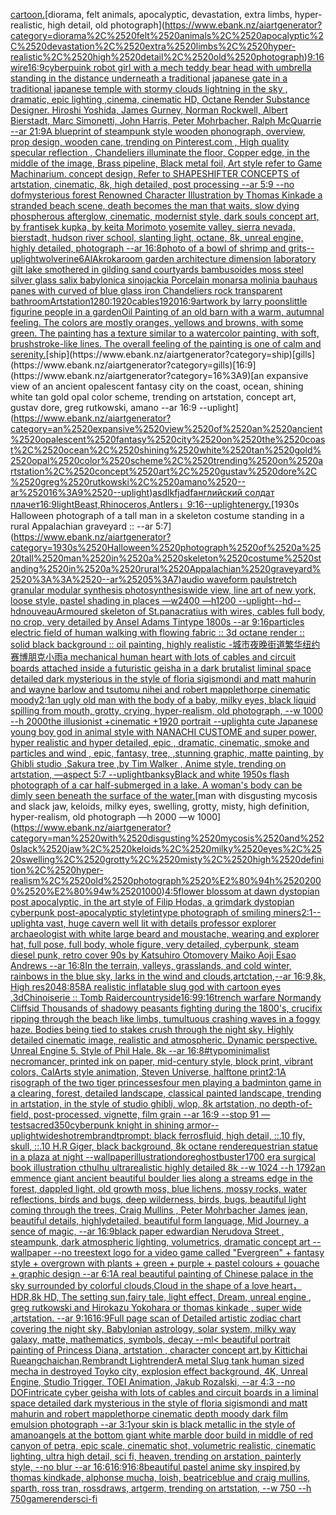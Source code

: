 [cartoon.](https://www.ebank.nz/aiartgenerator?category=cartoon.)[diorama, felt animals, apocalyptic, devastation, extra limbs, hyper-realistic, high detail, old photograph](https://www.ebank.nz/aiartgenerator?category=diorama%2C%2520felt%2520animals%2C%2520apocalyptic%2C%2520devastation%2C%2520extra%2520limbs%2C%2520hyper-realistic%2C%2520high%2520detail%2C%2520old%2520photograph)[9:16](https://www.ebank.nz/aiartgenerator?category=9%3A16)[wire](https://www.ebank.nz/aiartgenerator?category=wire)[16:9](https://www.ebank.nz/aiartgenerator?category=16%3A9)[cyberpuink robot girl with a mech teddy bear head with umbrella standing in the distance underneath a traditional japanese gate in a traditional japanese temple with stormy clouds lightning in the sky , dramatic, epic lighting ,cinema, cinematic HD, Octane Render Substance Designer. Hiroshi Yoshida, James Gurney, Norman Rockwell, Albert Bierstadt, Marc Simonetti, John Harris, Peter Mohrbacher, Ralph McQuarrie --ar 21:9](https://www.ebank.nz/aiartgenerator?category=cyberpuink%2520robot%2520girl%2520with%2520a%2520mech%2520teddy%2520bear%2520head%2520with%2520umbrella%2520standing%2520in%2520the%2520distance%2520underneath%2520a%2520traditional%2520japanese%2520gate%2520in%2520a%2520traditional%2520japanese%2520temple%2520with%2520stormy%2520clouds%2520lightning%2520in%2520the%2520sky%2520%2C%2520dramatic%2C%2520epic%2520lighting%2520%2Ccinema%2C%2520cinematic%2520HD%2C%2520Octane%2520Render%2520Substance%2520Designer.%2520Hiroshi%2520Yoshida%2C%2520James%2520Gurney%2C%2520Norman%2520Rockwell%2C%2520Albert%2520Bierstadt%2C%2520Marc%2520Simonetti%2C%2520John%2520Harris%2C%2520Peter%2520Mohrbacher%2C%2520Ralph%2520McQuarrie%2520--ar%252021%3A9)[A blueprint of steampunk style wooden phonograph,  overview, prop design, wooden cane,  trending on Pinterest.com  , High quality specular reflection ,  Chandeliers illuminate the floor, Copper  edge, in the middle of the image, Brass pipeline,  Black metal foil,  Art style refer to Game Machinarium.  concept design, Refer to SHAPESHIFTER CONCEPTS  of artstation, cinematic,  8k, high detailed,  post processing    --ar 5:9   --no dof](https://www.ebank.nz/aiartgenerator?category=A%2520blueprint%2520of%2520steampunk%2520style%2520wooden%2520phonograph%2C%2520%2520overview%2C%2520prop%2520design%2C%2520wooden%2520cane%2C%2520%2520trending%2520on%2520Pinterest.com%2520%2520%2C%2520High%2520quality%2520specular%2520reflection%2520%2C%2520%2520Chandeliers%2520illuminate%2520the%2520floor%2C%2520Copper%2520%2520edge%2C%2520in%2520the%2520middle%2520of%2520the%2520image%2C%2520Brass%2520pipeline%2C%2520%2520Black%2520metal%2520foil%2C%2520%2520Art%2520style%2520refer%2520to%2520Game%2520Machinarium.%2520%2520concept%2520design%2C%2520Refer%2520to%2520SHAPESHIFTER%2520CONCEPTS%2520%2520of%2520artstation%2C%2520cinematic%2C%2520%25208k%2C%2520high%2520detailed%2C%2520%2520post%2520processing%2520%2520%2520%2520--ar%25205%3A9%2520%2520%2520--no%2520dof)[mysterious forest Renowned Character Illustration by Thomas Kinkade  a stranded beach scene, death becomes the man that waits, slow dying phospherous afterglow, cinematic, modernist style, dark souls concept art, by frantisek kupka, by keita Morimoto yosemite valley, sierra nevada, bierstadt, hudson river school, slanting light, octane, 8k, unreal engine, highly detailed, photograph --ar 16:8](https://www.ebank.nz/aiartgenerator?category=mysterious%2520forest%2520Renowned%2520Character%2520Illustration%2520by%2520Thomas%2520Kinkade%2520%2520a%2520stranded%2520beach%2520scene%2C%2520death%2520becomes%2520the%2520man%2520that%2520waits%2C%2520slow%2520dying%2520phospherous%2520afterglow%2C%2520cinematic%2C%2520modernist%2520style%2C%2520dark%2520souls%2520concept%2520art%2C%2520by%2520frantisek%2520kupka%2C%2520by%2520keita%2520Morimoto%2520yosemite%2520valley%2C%2520sierra%2520nevada%2C%2520bierstadt%2C%2520hudson%2520river%2520school%2C%2520slanting%2520light%2C%2520octane%2C%25208k%2C%2520unreal%2520engine%2C%2520highly%2520detailed%2C%2520photograph%2520--ar%252016%3A8)[photo of a bowl of shrimp and grits](https://www.ebank.nz/aiartgenerator?category=photo%2520of%2520a%2520bowl%2520of%2520shrimp%2520and%2520grits)[--uplight](https://www.ebank.nz/aiartgenerator?category=--uplight)[wolverine](https://www.ebank.nz/aiartgenerator?category=wolverine)[6](https://www.ebank.nz/aiartgenerator?category=6)[AlAkroka](https://www.ebank.nz/aiartgenerator?category=AlAkroka)[room garden architecture dimension  laboratory  gilt lake  smothered in gilding sand courtyards bambusoides moss steel silver glass  salix babylonica  sinojackia Porcelain monarsa molinia bauhaus panes with  curved of blue glass iron Chandeliers rock transparent  bathroom](https://www.ebank.nz/aiartgenerator?category=room%2520garden%2520architecture%2520dimension%2520%2520laboratory%2520%2520gilt%2520lake%2520%2520smothered%2520in%2520gilding%2520sand%2520courtyards%2520bambusoides%2520moss%2520steel%2520silver%2520glass%2520%2520salix%2520babylonica%2520%2520sinojackia%2520Porcelain%2520monarsa%2520molinia%2520bauhaus%2520panes%2520with%2520%2520curved%2520of%2520blue%2520glass%2520iron%2520Chandeliers%2520rock%2520transparent%2520%2520bathroom)[Artstation](https://www.ebank.nz/aiartgenerator?category=Artstation)[1280:1920](https://www.ebank.nz/aiartgenerator?category=1280%3A1920)[cables](https://www.ebank.nz/aiartgenerator?category=cables)[1920](https://www.ebank.nz/aiartgenerator?category=1920)[16:9](https://www.ebank.nz/aiartgenerator?category=16%3A9)[artwork by larry poons](https://www.ebank.nz/aiartgenerator?category=artwork%2520by%2520larry%2520poons)[little figurine people in a garden](https://www.ebank.nz/aiartgenerator?category=little%2520figurine%2520people%2520in%2520a%2520garden)[Oil Painting of an old barn with a warm, autumnal feeling. The colors are mostly oranges, yellows and browns, with some green. The painting has a texture similar to a watercolor painting, with soft, brushstroke-like lines. The overall feeling of the painting is one of calm and serenity.](https://www.ebank.nz/aiartgenerator?category=Oil%2520Painting%2520of%2520an%2520old%2520barn%2520with%2520a%2520warm%2C%2520autumnal%2520feeling.%2520The%2520colors%2520are%2520mostly%2520oranges%2C%2520yellows%2520and%2520browns%2C%2520with%2520some%2520green.%2520The%2520painting%2520has%2520a%2520texture%2520similar%2520to%2520a%2520watercolor%2520painting%2C%2520with%2520soft%2C%2520brushstroke-like%2520lines.%2520The%2520overall%2520feeling%2520of%2520the%2520painting%2520is%2520one%2520of%2520calm%2520and%2520serenity.)[ship](https://www.ebank.nz/aiartgenerator?category=ship)[gills](https://www.ebank.nz/aiartgenerator?category=gills)[16:9](https://www.ebank.nz/aiartgenerator?category=16%3A9)[an expansive view of an ancient opalescent fantasy city on the coast, ocean, shining white tan gold opal color scheme, trending on artstation, concept art, gustav dore, greg rutkowski, amano --ar 16:9 --uplight](https://www.ebank.nz/aiartgenerator?category=an%2520expansive%2520view%2520of%2520an%2520ancient%2520opalescent%2520fantasy%2520city%2520on%2520the%2520coast%2C%2520ocean%2C%2520shining%2520white%2520tan%2520gold%2520opal%2520color%2520scheme%2C%2520trending%2520on%2520artstation%2C%2520concept%2520art%2C%2520gustav%2520dore%2C%2520greg%2520rutkowski%2C%2520amano%2520--ar%252016%3A9%2520--uplight)[asdlkfjadf](https://www.ebank.nz/aiartgenerator?category=asdlkfjadf)[английский солдат плачет](https://www.ebank.nz/aiartgenerator?category=%D0%B0%D0%BD%D0%B3%D0%BB%D0%B8%D0%B9%D1%81%D0%BA%D0%B8%D0%B9%2520%D1%81%D0%BE%D0%BB%D0%B4%D0%B0%D1%82%2520%D0%BF%D0%BB%D0%B0%D1%87%D0%B5%D1%82)[16:9](https://www.ebank.nz/aiartgenerator?category=16%3A9)[light](https://www.ebank.nz/aiartgenerator?category=light)[Beast,Rhinoceros,Antlers」](https://www.ebank.nz/aiartgenerator?category=Beast%2CRhinoceros%2CAntlers%E3%80%8D)[9:16](https://www.ebank.nz/aiartgenerator?category=9%3A16)[--uplight](https://www.ebank.nz/aiartgenerator?category=--uplight)[energy.](https://www.ebank.nz/aiartgenerator?category=energy.)[1930s Halloween photograph of a tall man in a skeleton costume standing in a rural Appalachian graveyard :: --ar 5:7](https://www.ebank.nz/aiartgenerator?category=1930s%2520Halloween%2520photograph%2520of%2520a%2520tall%2520man%2520in%2520a%2520skeleton%2520costume%2520standing%2520in%2520a%2520rural%2520Appalachian%2520graveyard%2520%3A%3A%2520--ar%25205%3A7)[audio waveform paulstretch granular modular synthesis photosynthesis](https://www.ebank.nz/aiartgenerator?category=audio%2520waveform%2520paulstretch%2520granular%2520modular%2520synthesis%2520photosynthesis)[wide view, line art of new york, loose style, pastel shading in places —w2400 —h1200 --uplight](https://www.ebank.nz/aiartgenerator?category=wide%2520view%2C%2520line%2520art%2520of%2520new%2520york%2C%2520loose%2520style%2C%2520pastel%2520shading%2520in%2520places%2520%E2%80%94w2400%2520%E2%80%94h1200%2520--uplight)[--hd](https://www.ebank.nz/aiartgenerator?category=--hd)[--hd](https://www.ebank.nz/aiartgenerator?category=--hd)[nouveau](https://www.ebank.nz/aiartgenerator?category=nouveau)[Armoured skeleton of St.panacratius with wires,  cables full body, no crop, very detailed by Ansel Adams Tintype 1800s --ar  9:16](https://www.ebank.nz/aiartgenerator?category=Armoured%2520skeleton%2520of%2520St.panacratius%2520with%2520wires%2C%2520%2520cables%2520full%2520body%2C%2520no%2520crop%2C%2520very%2520detailed%2520by%2520Ansel%2520Adams%2520Tintype%25201800s%2520--ar%2520%25209%3A16)[particles electric field of human walking with flowing fabric :: 3d octane render :: solid black background :: oil painting, highly realistic -](https://www.ebank.nz/aiartgenerator?category=particles%2520electric%2520field%2520of%2520human%2520walking%2520with%2520flowing%2520fabric%2520%3A%3A%25203d%2520octane%2520render%2520%3A%3A%2520solid%2520black%2520background%2520%3A%3A%2520oil%2520painting%2C%2520highly%2520realistic%2520-)[城市夜晚街道繁华纽约赛博朋克小雨](https://www.ebank.nz/aiartgenerator?category=%E5%9F%8E%E5%B8%82%E5%A4%9C%E6%99%9A%E8%A1%97%E9%81%93%E7%B9%81%E5%8D%8E%E7%BA%BD%E7%BA%A6%E8%B5%9B%E5%8D%9A%E6%9C%8B%E5%85%8B%E5%B0%8F%E9%9B%A8)[a mechanical human heart with lots of cables and circuit boards attached inside a futuristic geisha in a dark brutalist liminal space detailed dark mysterious in the style of floria sigismondi and matt mahurin and wayne barlow and tsutomu nihei and robert mapplethorpe cinematic moody](https://www.ebank.nz/aiartgenerator?category=a%2520mechanical%2520human%2520heart%2520with%2520lots%2520of%2520cables%2520and%2520circuit%2520boards%2520attached%2520inside%2520a%2520futuristic%2520geisha%2520in%2520a%2520dark%2520brutalist%2520liminal%2520space%2520detailed%2520dark%2520mysterious%2520in%2520the%2520style%2520of%2520floria%2520sigismondi%2520and%2520matt%2520mahurin%2520and%2520wayne%2520barlow%2520and%2520tsutomu%2520nihei%2520and%2520robert%2520mapplethorpe%2520cinematic%2520moody)[2:1](https://www.ebank.nz/aiartgenerator?category=2%3A1)[an ugly old man with the body of a baby, milky eyes, black liquid spilling from mouth, grotty, crying, hyper-realism, old photograph, --w 1000 --h 2000](https://www.ebank.nz/aiartgenerator?category=an%2520ugly%2520old%2520man%2520with%2520the%2520body%2520of%2520a%2520baby%2C%2520milky%2520eyes%2C%2520black%2520liquid%2520spilling%2520from%2520mouth%2C%2520grotty%2C%2520crying%2C%2520hyper-realism%2C%2520old%2520photograph%2C%2520--w%25201000%2520--h%25202000)[the illusionist +cinematic +1920 portrait --uplight](https://www.ebank.nz/aiartgenerator?category=the%2520illusionist%2520%2Bcinematic%2520%2B1920%2520portrait%2520--uplight)[a cute Japanese young boy god in animal style with NANACHI CUSTOME and super power, hyper realistic and hyper detailed, epic , dramatic, cinematic, smoke and particles and wind , epic, fantasy, tree, ,stunning graphic, matte painting, by Ghibli studio ,Sakura tree ,by Tim Walker , Anime style, trending on artstation, —aspect 5:7 --uplight](https://www.ebank.nz/aiartgenerator?category=a%2520cute%2520Japanese%2520young%2520boy%2520god%2520in%2520animal%2520style%2520with%2520NANACHI%2520CUSTOME%2520and%2520super%2520power%2C%2520hyper%2520realistic%2520and%2520hyper%2520detailed%2C%2520epic%2520%2C%2520dramatic%2C%2520cinematic%2C%2520smoke%2520and%2520particles%2520and%2520wind%2520%2C%2520epic%2C%2520fantasy%2C%2520tree%2C%2520%2Cstunning%2520graphic%2C%2520matte%2520painting%2C%2520by%2520Ghibli%2520studio%2520%2CSakura%2520tree%2520%2Cby%2520Tim%2520Walker%2520%2C%2520Anime%2520style%2C%2520trending%2520on%2520artstation%2C%2520%E2%80%94aspect%25205%3A7%2520--uplight)[banksy](https://www.ebank.nz/aiartgenerator?category=banksy)[Black and white 1950s flash photograph of a car half-submerged in a lake. A woman's body can be dimly seen beneath the surface of the water.](https://www.ebank.nz/aiartgenerator?category=Black%2520and%2520white%25201950s%2520flash%2520photograph%2520of%2520a%2520car%2520half-submerged%2520in%2520a%2520lake.%2520A%2520woman%27s%2520body%2520can%2520be%2520dimly%2520seen%2520beneath%2520the%2520surface%2520of%2520the%2520water.)[man with disgusting mycosis and slack jaw, keloids, milky eyes, swelling, grotty, misty, high definition, hyper-realism, old photograph —h 2000 —w 1000](https://www.ebank.nz/aiartgenerator?category=man%2520with%2520disgusting%2520mycosis%2520and%2520slack%2520jaw%2C%2520keloids%2C%2520milky%2520eyes%2C%2520swelling%2C%2520grotty%2C%2520misty%2C%2520high%2520definition%2C%2520hyper-realism%2C%2520old%2520photograph%2520%E2%80%94h%25202000%2520%E2%80%94w%25201000)[4:5](https://www.ebank.nz/aiartgenerator?category=4%3A5)[flower blossom at dawn dystopian post apocalyptic, in the art style of Filip Hodas, a grimdark dystopian cyberpunk post-apocalyptic style](https://www.ebank.nz/aiartgenerator?category=flower%2520blossom%2520at%2520dawn%2520dystopian%2520post%2520apocalyptic%2C%2520in%2520the%2520art%2520style%2520of%2520Filip%2520Hodas%2C%2520a%2520grimdark%2520dystopian%2520cyberpunk%2520post-apocalyptic%2520style)[tintype photograph of smiling miners](https://www.ebank.nz/aiartgenerator?category=tintype%2520photograph%2520of%2520smiling%2520miners)[2:1](https://www.ebank.nz/aiartgenerator?category=2%3A1)[--uplight](https://www.ebank.nz/aiartgenerator?category=--uplight)[a vast, huge cavern  well lit with details professor explorer archaeologist with white large beard and moustache, wearing and explorer hat, full pose, full body, whole figure, very detailed, cyberpunk, steam diesel punk, retro cover 90s by Katsuhiro Otomovery Maiko Aoji Esao Andrews --ar 16:8](https://www.ebank.nz/aiartgenerator?category=a%2520vast%2C%2520huge%2520cavern%2520%2520well%2520lit%2520with%2520details%2520professor%2520explorer%2520archaeologist%2520with%2520white%2520large%2520beard%2520and%2520moustache%2C%2520wearing%2520and%2520explorer%2520hat%2C%2520full%2520pose%2C%2520full%2520body%2C%2520whole%2520figure%2C%2520very%2520detailed%2C%2520cyberpunk%2C%2520steam%2520diesel%2520punk%2C%2520retro%2520cover%252090s%2520by%2520Katsuhiro%2520Otomovery%2520Maiko%2520Aoji%2520Esao%2520Andrews%2520--ar%252016%3A8)[In the terrain, valleys, grasslands, and cold winter, rainbows in the blue sky, larks in the wind and clouds,artctation,--ar 16:9,8k, High res](https://www.ebank.nz/aiartgenerator?category=In%2520the%2520terrain%2C%2520valleys%2C%2520grasslands%2C%2520and%2520cold%2520winter%2C%2520rainbows%2520in%2520the%2520blue%2520sky%2C%2520larks%2520in%2520the%2520wind%2520and%2520clouds%2Cartctation%2C--ar%252016%3A9%2C8k%2C%2520High%2520res)[2048:858](https://www.ebank.nz/aiartgenerator?category=2048%3A858)[A realistic inflatable slug god with cartoon eyes ,3d](https://www.ebank.nz/aiartgenerator?category=A%2520realistic%2520inflatable%2520slug%2520god%2520with%2520cartoon%2520eyes%2520%2C3d)[Chinoiserie :: Tomb Raider](https://www.ebank.nz/aiartgenerator?category=Chinoiserie%2520%3A%3A%2520Tomb%2520Raider)[countryside](https://www.ebank.nz/aiartgenerator?category=countryside)[16:9](https://www.ebank.nz/aiartgenerator?category=16%3A9)[9:16](https://www.ebank.nz/aiartgenerator?category=9%3A16)[trench warfare Normandy Cliffsid Thousands of shadowy peasants fighting during the 1800's, crucifix ripping through the beach like limbs, tumultuous crashing waves in a foggy haze. Bodies being tied to stakes crush through the night sky. Highly detailed cinematic image,                                                                  realistic and atmospheric. Dynamic perspective. Unreal Engine 5. Style of Phil Hale. 8k --ar 16:8](https://www.ebank.nz/aiartgenerator?category=trench%2520warfare%2520Normandy%2520Cliffsid%2520Thousands%2520of%2520shadowy%2520peasants%2520fighting%2520during%2520the%25201800%27s%2C%2520crucifix%2520ripping%2520through%2520the%2520beach%2520like%2520limbs%2C%2520tumultuous%2520crashing%2520waves%2520in%2520a%2520foggy%2520haze.%2520Bodies%2520being%2520tied%2520to%2520stakes%2520crush%2520through%2520the%2520night%2520sky.%2520Highly%2520detailed%2520cinematic%2520image%2C%2520%2520%2520%2520%2520%2520%2520%2520%2520%2520%2520%2520%2520%2520%2520%2520%2520%2520%2520%2520%2520%2520%2520%2520%2520%2520%2520%2520%2520%2520%2520%2520%2520%2520%2520%2520%2520%2520%2520%2520%2520%2520%2520%2520%2520%2520%2520%2520%2520%2520%2520%2520%2520%2520%2520%2520%2520%2520%2520%2520%2520%2520%2520%2520%2520%2520realistic%2520and%2520atmospheric.%2520Dynamic%2520perspective.%2520Unreal%2520Engine%25205.%2520Style%2520of%2520Phil%2520Hale.%25208k%2520--ar%252016%3A8)[#typo](https://www.ebank.nz/aiartgenerator?category=%23typo)[minimalist necromancer, printed ink on paper, mid-century style, block print, vibrant colors, CalArts style animation, Steven Universe, halftone print](https://www.ebank.nz/aiartgenerator?category=minimalist%2520necromancer%2C%2520printed%2520ink%2520on%2520paper%2C%2520mid-century%2520style%2C%2520block%2520print%2C%2520vibrant%2520colors%2C%2520CalArts%2520style%2520animation%2C%2520Steven%2520Universe%2C%2520halftone%2520print)[2:1](https://www.ebank.nz/aiartgenerator?category=2%3A1)[A risograph of the two tiger princesses](https://www.ebank.nz/aiartgenerator?category=A%2520risograph%2520of%2520the%2520two%2520tiger%2520princesses)[four men playing a badminton game in a clearing, forest, detailed landscape, classical painted landscape, trending in artstation, in the style of studio ghibli, wlop, 8k artstation, no depth-of-field, post-processed, vignette, film grain --ar 16:9 --stop 91 —test](https://www.ebank.nz/aiartgenerator?category=four%2520men%2520playing%2520a%2520badminton%2520game%2520in%2520a%2520clearing%2C%2520forest%2C%2520detailed%2520landscape%2C%2520classical%2520painted%2520landscape%2C%2520trending%2520in%2520artstation%2C%2520in%2520the%2520style%2520of%2520studio%2520ghibli%2C%2520wlop%2C%25208k%2520artstation%2C%2520no%2520depth-of-field%2C%2520post-processed%2C%2520vignette%2C%2520film%2520grain%2520--ar%252016%3A9%2520--stop%252091%2520%E2%80%94test)[sacred](https://www.ebank.nz/aiartgenerator?category=sacred)[350](https://www.ebank.nz/aiartgenerator?category=350)[cyberpunk knight in shining armor](https://www.ebank.nz/aiartgenerator?category=cyberpunk%2520knight%2520in%2520shining%2520armor)[--uplight](https://www.ebank.nz/aiartgenerator?category=--uplight)[wideshot](https://www.ebank.nz/aiartgenerator?category=wideshot)[rembrandt](https://www.ebank.nz/aiartgenerator?category=rembrandt)[prompt: black ferrosfluid, high detail, ::.10 fly, skull, ::.10 H.R Giger, black background, 8k octane render](https://www.ebank.nz/aiartgenerator?category=prompt%3A%2520black%2520ferrosfluid%2C%2520high%2520detail%2C%2520%3A%3A.10%2520fly%2C%2520skull%2C%2520%3A%3A.10%2520H.R%2520Giger%2C%2520black%2520background%2C%25208k%2520octane%2520render)[equestrian statue in a plaza at night --wallpaper](https://www.ebank.nz/aiartgenerator?category=equestrian%2520statue%2520in%2520a%2520plaza%2520at%2520night%2520--wallpaper)[illustration](https://www.ebank.nz/aiartgenerator?category=illustration)[dore](https://www.ebank.nz/aiartgenerator?category=dore)[ghostbuster](https://www.ebank.nz/aiartgenerator?category=ghostbuster)[1700 era surgical book illustration cthulhu ultrarealistic highly detailed 8k --w 1024 --h 1792](https://www.ebank.nz/aiartgenerator?category=1700%2520era%2520surgical%2520book%2520illustration%2520cthulhu%2520ultrarealistic%2520highly%2520detailed%25208k%2520--w%25201024%2520--h%25201792)[an emmence giant ancient  beautiful boulder lies along a  streams edge in  the forest,  dappled light, old growth moss,  blue lichens, mossy rocks, water reflections,  birds and bugs, deep wilderness, birds, bugs, beautiful light coming through the trees, Craig Mullins , Peter Mohrbacher James jean,  beautiful details, highlydetailed, beautiful form language, Mid Journey, a sence of magic, --ar 16:9](https://www.ebank.nz/aiartgenerator?category=an%2520emmence%2520giant%2520ancient%2520%2520beautiful%2520boulder%2520lies%2520along%2520a%2520%2520streams%2520edge%2520in%2520%2520the%2520forest%2C%2520%2520dappled%2520light%2C%2520old%2520growth%2520moss%2C%2520%2520blue%2520lichens%2C%2520mossy%2520rocks%2C%2520water%2520reflections%2C%2520%2520birds%2520and%2520bugs%2C%2520deep%2520wilderness%2C%2520birds%2C%2520bugs%2C%2520beautiful%2520light%2520coming%2520through%2520the%2520trees%2C%2520Craig%2520Mullins%2520%2C%2520Peter%2520Mohrbacher%2520James%2520jean%2C%2520%2520beautiful%2520details%2C%2520highlydetailed%2C%2520beautiful%2520form%2520language%2C%2520Mid%2520Journey%2C%2520a%2520sence%2520of%2520magic%2C%2520--ar%252016%3A9)[black paper edwardian Nerudova Street , steampunk, dark atmospheric lighting, volumetrics, dramatic concept art --wallpaper --no trees](https://www.ebank.nz/aiartgenerator?category=black%2520paper%2520edwardian%2520Nerudova%2520Street%2520%2C%2520steampunk%2C%2520dark%2520atmospheric%2520lighting%2C%2520volumetrics%2C%2520dramatic%2520concept%2520art%2520--wallpaper%2520--no%2520trees)[text logo for a video game called "Evergreen" + fantasy style + overgrown with plants + green + purple + pastel colours + gouache + graphic design --ar 6:1](https://www.ebank.nz/aiartgenerator?category=text%2520logo%2520for%2520a%2520video%2520game%2520called%2520%22Evergreen%22%2520%2B%2520fantasy%2520style%2520%2B%2520overgrown%2520with%2520plants%2520%2B%2520green%2520%2B%2520purple%2520%2B%2520pastel%2520colours%2520%2B%2520gouache%2520%2B%2520graphic%2520design%2520--ar%25206%3A1)[A real beautiful painting of Chinese palace in the sky surrounded by colorful clouds,Cloud in the shape of a love heart，HDR,8k HD, The setting sun,fairy tale, light effect, Dream, unreal engine , greg rutkowski and Hirokazu Yokohara or thomas kinkade  , super wide ,artstation. --ar 9:16](https://www.ebank.nz/aiartgenerator?category=A%2520real%2520beautiful%2520painting%2520of%2520Chinese%2520palace%2520in%2520the%2520sky%2520surrounded%2520by%2520colorful%2520clouds%2CCloud%2520in%2520the%2520shape%2520of%2520a%2520love%2520heart%EF%BC%8CHDR%2C8k%2520HD%2C%2520The%2520setting%2520sun%2Cfairy%2520tale%2C%2520light%2520effect%2C%2520Dream%2C%2520unreal%2520engine%2520%2C%2520greg%2520rutkowski%2520and%2520Hirokazu%2520Yokohara%2520or%2520thomas%2520kinkade%2520%2520%2C%2520super%2520wide%2520%2Cartstation.%2520--ar%25209%3A16)[16:9](https://www.ebank.nz/aiartgenerator?category=16%3A9)[Full page scan of Detailed artistic zodiac chart covering the night sky, Babylonian astrology, solar system, milky way galaxy, matte, mathematics, symbols, decay --ml](https://www.ebank.nz/aiartgenerator?category=Full%2520page%2520scan%2520of%2520Detailed%2520artistic%2520zodiac%2520chart%2520covering%2520the%2520night%2520sky%2C%2520Babylonian%2520astrology%2C%2520solar%2520system%2C%2520milky%2520way%2520galaxy%2C%2520matte%2C%2520mathematics%2C%2520symbols%2C%2520decay%2520--ml)[< beautiful portrait painting of Princess Diana, artstation , character concept art,by Kittichai Rueangchaichan,Rembrandt Light](https://www.ebank.nz/aiartgenerator?category=%3C%2520beautiful%2520portrait%2520painting%2520of%2520Princess%2520Diana%2C%2520artstation%2520%2C%2520character%2520concept%2520art%2Cby%2520Kittichai%2520Rueangchaichan%2CRembrandt%2520Light)[render](https://www.ebank.nz/aiartgenerator?category=render)[A metal Slug tank human sized mecha in destroyed Toyko city, explosion effect background, 4K, Unreal Engine, Studio Trigger, TOEI Animation, Jakub Rozalski, --ar 4:3 --no DOF](https://www.ebank.nz/aiartgenerator?category=A%2520metal%2520Slug%2520tank%2520human%2520sized%2520mecha%2520in%2520destroyed%2520Toyko%2520city%2C%2520explosion%2520effect%2520background%2C%25204K%2C%2520Unreal%2520Engine%2C%2520Studio%2520Trigger%2C%2520TOEI%2520Animation%2C%2520Jakub%2520Rozalski%2C%2520--ar%25204%3A3%2520--no%2520DOF)[intricate cyber geisha with lots of cables and circuit boards in a liminal space detailed dark mysterious in the style of floria sigismondi and matt mahurin and robert mapplethorpe cinematic depth moody dark film emulsion photograph --ar 3:1](https://www.ebank.nz/aiartgenerator?category=intricate%2520cyber%2520geisha%2520with%2520lots%2520of%2520cables%2520and%2520circuit%2520boards%2520in%2520a%2520liminal%2520space%2520detailed%2520dark%2520mysterious%2520in%2520the%2520style%2520of%2520floria%2520sigismondi%2520and%2520matt%2520mahurin%2520and%2520robert%2520mapplethorpe%2520cinematic%2520depth%2520moody%2520dark%2520film%2520emulsion%2520photograph%2520--ar%25203%3A1)[your skin is black metallic in the style of amano](https://www.ebank.nz/aiartgenerator?category=your%2520skin%2520is%2520black%2520metallic%2520in%2520the%2520style%2520of%2520amano)[angels at the bottom giant white marble door build in middle of red canyon of petra, epic scale, cinematic shot, volumetric realistic, cinematic lighting, ultra high detail, sci fi, heaven, trending on arstation, painterly style, --no blur --ar 16:6](https://www.ebank.nz/aiartgenerator?category=angels%2520at%2520the%2520bottom%2520giant%2520white%2520marble%2520door%2520build%2520in%2520middle%2520of%2520red%2520canyon%2520of%2520petra%2C%2520epic%2520scale%2C%2520cinematic%2520shot%2C%2520volumetric%2520realistic%2C%2520cinematic%2520lighting%2C%2520ultra%2520high%2520detail%2C%2520sci%2520fi%2C%2520heaven%2C%2520trending%2520on%2520arstation%2C%2520painterly%2520style%2C%2520--no%2520blur%2520--ar%252016%3A6)[16:9](https://www.ebank.nz/aiartgenerator?category=16%3A9)[16:8](https://www.ebank.nz/aiartgenerator?category=16%3A8)[beautiful pastel anime sky inspired,by thomas kindkade, alphonse mucha, loish, beatriceblue and craig mullins, sparth, ross tran, rossdraws, artgerm, trending on artstation, --w 750 --h 750](https://www.ebank.nz/aiartgenerator?category=beautiful%2520pastel%2520anime%2520sky%2520inspired%2Cby%2520thomas%2520kindkade%2C%2520alphonse%2520mucha%2C%2520loish%2C%2520beatriceblue%2520and%2520craig%2520mullins%2C%2520sparth%2C%2520ross%2520tran%2C%2520rossdraws%2C%2520artgerm%2C%2520trending%2520on%2520artstation%2C%2520--w%2520750%2520--h%2520750)[game](https://www.ebank.nz/aiartgenerator?category=game)[render](https://www.ebank.nz/aiartgenerator?category=render)[sci-fi](https://www.ebank.nz/aiartgenerator?category=sci-fi)